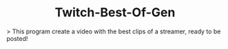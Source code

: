 <h1 align="center">Twitch-Best-Of-Gen</h1>
 > This program create a video with the best clips of a streamer, ready to be posted! 

